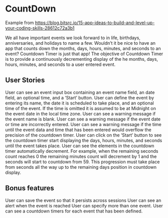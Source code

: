# CountDown

Example from https://blog.bitsrc.io/15-app-ideas-to-build-and-level-up-your-coding-skills-28612c72a3b1

We all have important events we look forward to in life, birthdays, anniversaries, and holidays to name a few. Wouldn’t it be nice to have an app that counts down the months, days, hours, minutes, and seconds to an event? Countdown Timer is just that app!
The objective of Countdown Timer is to provide a continuously decrementing display of the he months, days, hours, minutes, and seconds to a user entered event.

## User Stories

User can see an event input box containing an event name field, an date field, an optional time, and a ‘Start’ button.
User can define the event by entering its name, the date it is scheduled to take place, and an optional time of the event. If the time is omitted it is assumed to be at Midnight on the event date in the local time zone.
User can see a warning message if the event name is blank.
User can see a warning message if the event date or time are incorrectly entered.
User can see a warning message if the time until the event data and time that has been entered would overflow the precision of the countdown timer.
User can click on the ‘Start’ button to see the countdown timer start displaying the days, hours, minutes, and seconds until the event takes place.
User can see the elements in the countdown timer automatically decrement. For example, when the remaining seconds count reaches 0 the remaining minutes count will decrement by 1 and the seconds will start to countdown from 59. This progression must take place from seconds all the way up to the remaining days position in countdown display.

## Bonus features
User can save the event so that it persists across sessions
User can see an alert when the event is reached
User can specify more than one event.
User can see a countdown timers for each event that has been defined.
